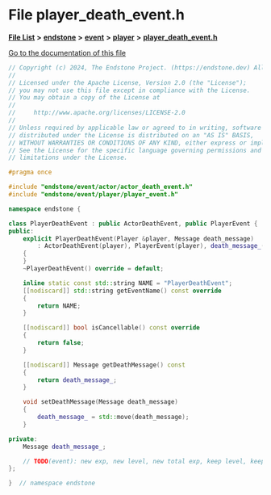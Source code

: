 

# File player\_death\_event.h

[**File List**](files.md) **>** [**endstone**](dir_6cf277b678674f97c7a2b6b3b2447b33.md) **>** [**event**](dir_f1d783c0ad83ee143d16e768ebca51c8.md) **>** [**player**](dir_7c05c37b25e9c9eccd9c63c2d313ba28.md) **>** [**player\_death\_event.h**](player__death__event_8h.md)

[Go to the documentation of this file](player__death__event_8h.md)


```C++
// Copyright (c) 2024, The Endstone Project. (https://endstone.dev) All Rights Reserved.
//
// Licensed under the Apache License, Version 2.0 (the "License");
// you may not use this file except in compliance with the License.
// You may obtain a copy of the License at
//
//     http://www.apache.org/licenses/LICENSE-2.0
//
// Unless required by applicable law or agreed to in writing, software
// distributed under the License is distributed on an "AS IS" BASIS,
// WITHOUT WARRANTIES OR CONDITIONS OF ANY KIND, either express or implied.
// See the License for the specific language governing permissions and
// limitations under the License.

#pragma once

#include "endstone/event/actor/actor_death_event.h"
#include "endstone/event/player/player_event.h"

namespace endstone {

class PlayerDeathEvent : public ActorDeathEvent, public PlayerEvent {
public:
    explicit PlayerDeathEvent(Player &player, Message death_message)
        : ActorDeathEvent(player), PlayerEvent(player), death_message_(std::move(death_message))
    {
    }
    ~PlayerDeathEvent() override = default;

    inline static const std::string NAME = "PlayerDeathEvent";
    [[nodiscard]] std::string getEventName() const override
    {
        return NAME;
    }

    [[nodiscard]] bool isCancellable() const override
    {
        return false;
    }

    [[nodiscard]] Message getDeathMessage() const
    {
        return death_message_;
    }

    void setDeathMessage(Message death_message)
    {
        death_message_ = std::move(death_message);
    }

private:
    Message death_message_;

    // TODO(event): new exp, new level, new total exp, keep level, keep inventory
};

}  // namespace endstone
```


